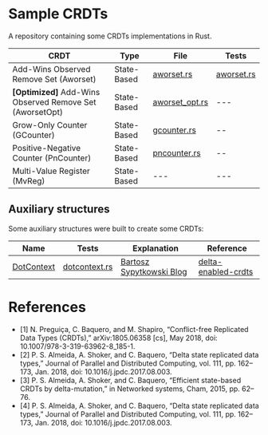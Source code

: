 # Sample CRDTs

A repository containing some CRDTs implementations in Rust. 

| CRDT | Type | File | Tests | 
| --- | --- | --- | --- | 
| Add-Wins Observed Remove Set (Aworset) | State-Based | [aworset.rs](./src/aworset.rs) | [aworset.rs](./tests/aworset.rs) | 
| **[Optimized]**  Add-Wins Observed Remove Set (AworsetOpt) | State-Based | [aworset_opt.rs](./src/aworset_opt.rs) | --- | 
| Grow-Only Counter (GCounter) | State-Based | [gcounter.rs](./src/gcounter.rs) | -- |
| Positive-Negative Counter (PnCounter) | State-Based | [pncounter.rs](./src/pncounter.rs) | -- |
| Multi-Value Register (MvReg) | State-Based | --- | --- | 

## Auxiliary structures 

Some auxiliary structures were built to create some CRDTs: 

| Name | Tests | Explanation | Reference | 
| --- | --- | --- | --- | 
| [DotContext](./src/dotcontext.rs) | [dotcontext.rs](./tests/dotcontext.rs) | [Bartosz Sypytkowski Blog](https://www.bartoszsypytkowski.com/optimizing-state-based-crdts-part-2/) | [delta-enabled-crdts](https://github.com/CBaquero/delta-enabled-crdts/blob/master/delta-crdts.cc) | 
# References
- [1] N. Preguiça, C. Baquero, and M. Shapiro, “Conflict-free Replicated Data Types (CRDTs),” arXiv:1805.06358 [cs], May 2018, doi: 10.1007/978-3-319-63962-8\_185-1.
- [2] P. S. Almeida, A. Shoker, and C. Baquero, “Delta state replicated data types,” Journal of Parallel and Distributed Computing, vol. 111, pp. 162–173, Jan. 2018, doi: 10.1016/j.jpdc.2017.08.003.
- [3] P. S. Almeida, A. Shoker, and C. Baquero, “Efficient state-based CRDTs by delta-mutation,” in Networked systems, Cham, 2015, pp. 62–76.
- [4] P. S. Almeida, A. Shoker, and C. Baquero, “Delta state replicated data types,” Journal of Parallel and Distributed Computing, vol. 111, pp. 162–173, Jan. 2018, doi: 10.1016/j.jpdc.2017.08.003.

